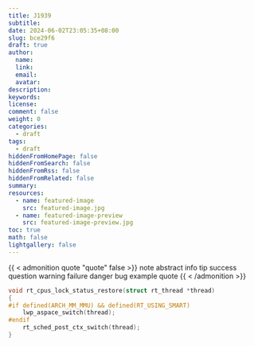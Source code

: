 ```yaml
---
title: J1939
subtitle:
date: 2024-06-02T23:05:35+08:00
slug: bce29f6
draft: true
author:
  name:
  link:
  email:
  avatar:
description:
keywords:
license:
comment: false
weight: 0
categories:
  - draft
tags:
  - draft
hiddenFromHomePage: false
hiddenFromSearch: false
hiddenFromRss: false
hiddenFromRelated: false
summary:
resources:
  - name: featured-image
    src: featured-image.jpg
  - name: featured-image-preview
    src: featured-image-preview.jpg
toc: true
math: false
lightgallery: false
---
```


{{ < admonition quote "quote" false >}}
note abstract info tip success question warning failure danger bug example quote
{{ < /admonition >}}

<!--more-->



``` C
void rt_cpus_lock_status_restore(struct rt_thread *thread)
{
#if defined(ARCH_MM_MMU) && defined(RT_USING_SMART)
    lwp_aspace_switch(thread);
#endif
    rt_sched_post_ctx_switch(thread);
}
```


